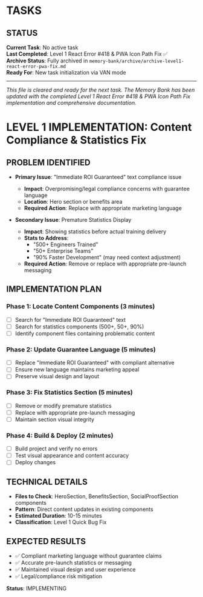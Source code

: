 # TASKS

## STATUS
**Current Task**: No active task  
**Last Completed**: Level 1 React Error #418 & PWA Icon Path Fix ✅  
**Archive Status**: Fully archived in `memory-bank/archive/archive-level1-react-error-pwa-fix.md`  
**Ready For**: New task initialization via VAN mode

---

*This file is cleared and ready for the next task. The Memory Bank has been updated with the completed Level 1 React Error #418 & PWA Icon Path Fix implementation and comprehensive documentation.*

# LEVEL 1 IMPLEMENTATION: Content Compliance & Statistics Fix

## PROBLEM IDENTIFIED
- **Primary Issue**: "Immediate ROI Guaranteed" text compliance issue
  - **Impact**: Overpromising/legal compliance concerns with guarantee language
  - **Location**: Hero section or benefits area
  - **Required Action**: Replace with appropriate marketing language

- **Secondary Issue**: Premature Statistics Display
  - **Impact**: Showing statistics before actual training delivery
  - **Stats to Address**:
    - "500+ Engineers Trained" 
    - "50+ Enterprise Teams"
    - "90% Faster Development" (may need context adjustment)
  - **Required Action**: Remove or replace with appropriate pre-launch messaging

## IMPLEMENTATION PLAN

### Phase 1: Locate Content Components (3 minutes)
- [ ] Search for "Immediate ROI Guaranteed" text
- [ ] Search for statistics components (500+, 50+, 90%)
- [ ] Identify component files containing problematic content

### Phase 2: Update Guarantee Language (5 minutes)
- [ ] Replace "Immediate ROI Guaranteed" with compliant alternative
- [ ] Ensure new language maintains marketing appeal
- [ ] Preserve visual design and layout

### Phase 3: Fix Statistics Section (5 minutes)
- [ ] Remove or modify premature statistics
- [ ] Replace with appropriate pre-launch messaging
- [ ] Maintain section visual integrity

### Phase 4: Build & Deploy (2 minutes)
- [ ] Build project and verify no errors
- [ ] Test visual appearance and content accuracy
- [ ] Deploy changes

## TECHNICAL DETAILS
- **Files to Check**: HeroSection, BenefitsSection, SocialProofSection components
- **Pattern**: Direct content updates in existing components
- **Estimated Duration**: 10-15 minutes
- **Classification**: Level 1 Quick Bug Fix

## EXPECTED RESULTS
- ✅ Compliant marketing language without guarantee claims
- ✅ Accurate pre-launch statistics or messaging
- ✅ Maintained visual design and user experience
- ✅ Legal/compliance risk mitigation

**Status**: IMPLEMENTING
